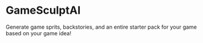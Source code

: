 # GameSculptAI
Generate game sprits, backstories, and an entire starter pack for your game based on your game idea!
